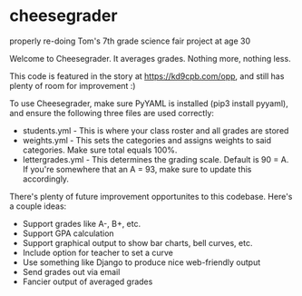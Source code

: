 # cheesegrader
properly re-doing Tom's 7th grade science fair project at age 30


Welcome to Cheesegrader. It averages grades. Nothing more, nothing less.

This code is featured in the story at https://kd9cpb.com/opp, and still has plenty of room for improvement :)

To use Cheesegrader, make sure PyYAML is installed (pip3 install pyyaml), and ensure the following three files are used correctly:

- students.yml - This is where your class roster and all grades are stored
- weights.yml - This sets the categories and assigns weights to said categories. Make sure total equals 100%.
- lettergrades.yml - This determines the grading scale. Default is 90 = A. If you're somewhere that an A = 93, make sure to update this accordingly.

There's plenty of future improvement opportunites to this codebase. Here's a couple ideas:
- Support grades like A-, B+, etc.
- Support GPA calculation
- Support graphical output to show bar charts, bell curves, etc.
- Include option for teacher to set a curve
- Use something like Django to produce nice web-friendly output
- Send grades out via email
- Fancier output of averaged grades
